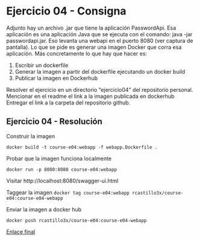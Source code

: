 # Ejercicio 04 - Consigna
Adjunto hay un archivo .jar que tiene la aplicación PasswordApi.
Esa aplicación es una aplicación Java que se ejecuta con el comando: java -jar passwordapi.jar. Eso levanta una webapi en el puerto 8080 (ver captura de pantalla).
Lo que se pide es generar una imagen Docker que corra esa aplicación. Más concretamente lo que hay que hacer es:
1. Escribir un dockerfile
2. Generar la imagen a partir del dockerfile ejecutando un docker build
3. Publicar la imagen en Dockerhub

Resolver el ejercicio en un directorio "ejercicio04" del repositorio personal.
Mencionar en el readme el link a la imagen publicada en dockerhub
Entregar el link a la carpeta del repositorio github.

## Ejercicio 04 - Resolución

Construir la imagen

`docker build -t course-e04:webapp -f webapp.Dockerfile .`

Probar que la imagen funciona localmente

`docker run -p 8080:8080 course-e04:webapp`

Visitar http://localhost:8080/swagger-ui.html

Taggear la imagen
`docker tag course-e04:webapp rcastillo3x/course-e04:course-e04-webapp`

Enviar la imagen a docker hub

`docker push rcastillo3x/course-e04:course-e04-webapp`

[Enlace final](https://hub.docker.com/repository/docker/rcastillo3x/course-e04)

